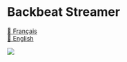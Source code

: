 # Backbeat Streamer
[🥖 Français](https://github.com/back-beat/streamer/blob/main/FR.md)  
[🥓 English](https://github.com/back-beat/streamer/blob/main/EN.md)


[![](https://public.boxcloud.com/api/2.0/internal_files/226746104439/versions/239428168823/representations/png_paged_2048x2048/content/1.png?access_token=1!43QYX42jULJz5qLdn8vJ-0Wsj6pqvhWjK0CZygI7F8ltMYJ2jpSAL7Bf2-8iijPqtckAy1BMJrMPAnKZHkMSRto3WSBuSm_BGPyTVw0_FTnpEkSr7EJ0tDLWIXj1wffy_I2XWY-hob3Iz2sTYTP6fA-In_LZ7yfhsGxXbEZn3_o1nWTqDKQ2bcE0OhHIz6Mx0Efc8pO2Ioum2HvrD_VQpp2yabnxjxsvQwhdSFIg3pMnSvLYSIWCc1PFGIKTJgQqHIQcn3OkluxO8aXT8SoYehSh9MLLRxbYkQM2ENCb8LOcEdXFzfORfP2dJdzsk0d3wYbN78njSIlMxajDv6gyfIQsgVpIYF67ka1ED_qtHiV7oojIE09zoE7cXfNC8zk9iaGSISpWdczsoYXHePyfOSLYPdhhLIU0EAy0W1p-FYGTQhbIyqvhLY4c3EK7NqIpd9tSavqouXjAyPEMNLXwXQzCBeJwfwZkLkXzKOmIELPwL1SVZq5TPQcaa6Eh3rLpNaUxtmCtfxoXkYfxNrALw3yYgw2ibH1GlQekzMZXkV3DW9zAIwey7k6-HFak1tbR7Q..&shared_link=https%3A%2F%2Fapp.box.com%2Fs%2F5puqm5ijahrrdao7yldi7fr3zah5i1am&box_client_name=box-content-preview&box_client_version=2.72.0)](https://discord.gg/9EBDesEFDb)
